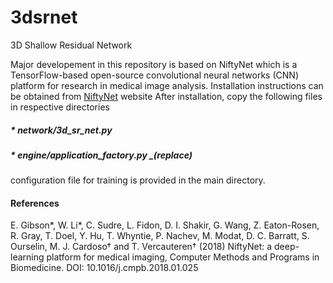 # 3dsrnet
3D Shallow Residual Network

Major developement in this repository is based on NiftyNet which is a TensorFlow-based open-source convolutional neural networks (CNN) platform for research in medical image analysis.
Installation instructions can be obtained from [NiftyNet](https://pypi.org/project/NiftyNet) website
After installation, copy the following files in respective directories

##### *  network/3d_sr_net.py
##### *  engine/application_factory.py _(replace)


configuration file for training is provided in the main directory.












#### References


E. Gibson*, W. Li*, C. Sudre, L. Fidon, D. I. Shakir, G. Wang, Z. Eaton-Rosen, R. Gray, T. Doel, Y. Hu, T. Whyntie, P. Nachev, M. Modat, D. C. Barratt, S. Ourselin, M. J. Cardoso† and T. Vercauteren† (2018) NiftyNet: a deep-learning platform for medical imaging, Computer Methods and Programs in Biomedicine. DOI: 10.1016/j.cmpb.2018.01.025

